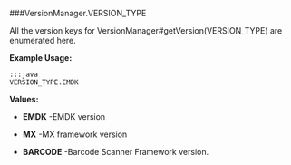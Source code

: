 ###VersionManager.VERSION_TYPE

All the version keys for  VersionManager#getVersion(VERSION_TYPE) are enumerated here.
 
 

**Example Usage:**
	
	:::java	
	VERSION_TYPE.EMDK


**Values:**

* **EMDK** -EMDK version

* **MX** -MX framework version

* **BARCODE** -Barcode Scanner Framework version.

